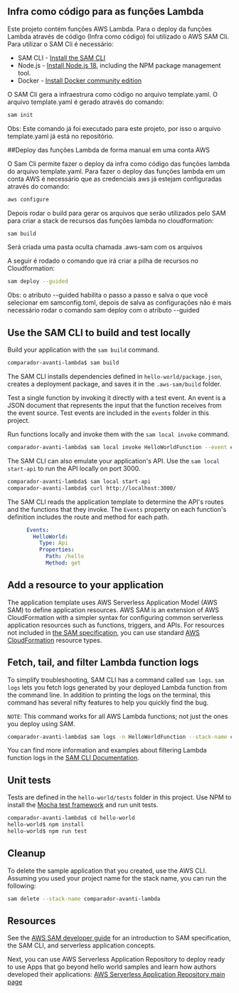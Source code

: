 ## Infra como código para as funções Lambda

Este projeto contém funções AWS Lambda.
Para o deploy da funções Lambda através de código (Infra como código) foi utilizado o AWS SAM Cli. Para utilizar o SAM Cli é necessário:

* SAM CLI - [Install the SAM CLI](https://docs.aws.amazon.com/serverless-application-model/latest/developerguide/serverless-sam-cli-install.html)
* Node.js - [Install Node.js 18](https://nodejs.org/en/), including the NPM package management tool.
* Docker - [Install Docker community edition](https://hub.docker.com/search/?type=edition&offering=community)


O SAM Cli gera a infraestrura como código no arquivo template.yaml.
O arquivo template.yaml é gerado através do  comando:

```bash
sam init 
```

Obs: Este comando já foi executado para este projeto, por isso o arquivo template.yaml já está no repositório.

##Deploy das funções Lambda de forma manual em uma conta AWS

O Sam Cli permite fazer o deploy da infra como código das funções lambda do arquivo template.yaml.
Para  fazer o deploy das funções lambda em um conta AWS é necessário que as credenciais aws já estejam configuradas através do comando:

```bash
aws configure
```

Depois rodar o build para gerar os arquivos que serão utilizados pelo SAM para criar a stack de recursos das funções lambda no cloudformation:
```bash
sam build 
```
Será criada uma pasta oculta chamada .aws-sam com os arquivos

A seguir é rodado o comando que irá criar a pilha de recursos no Cloudformation:
```bash
sam deploy --guided
```

Obs: o atributo --guided habilita o passo a passo e salva o que você selecionar em samconfig.toml, depois de salva as configurações não é mais necessário rodar o comando sam deploy com o atributo --guided

## Use the SAM CLI to build and test locally

Build your application with the `sam build` command.

```bash
comparador-avanti-lambda$ sam build
```

The SAM CLI installs dependencies defined in `hello-world/package.json`, creates a deployment package, and saves it in the `.aws-sam/build` folder.

Test a single function by invoking it directly with a test event. An event is a JSON document that represents the input that the function receives from the event source. Test events are included in the `events` folder in this project.

Run functions locally and invoke them with the `sam local invoke` command.

```bash
comparador-avanti-lambda$ sam local invoke HelloWorldFunction --event events/event.json
```

The SAM CLI can also emulate your application's API. Use the `sam local start-api` to run the API locally on port 3000.

```bash
comparador-avanti-lambda$ sam local start-api
comparador-avanti-lambda$ curl http://localhost:3000/
```

The SAM CLI reads the application template to determine the API's routes and the functions that they invoke. The `Events` property on each function's definition includes the route and method for each path.

```yaml
      Events:
        HelloWorld:
          Type: Api
          Properties:
            Path: /hello
            Method: get
```

## Add a resource to your application
The application template uses AWS Serverless Application Model (AWS SAM) to define application resources. AWS SAM is an extension of AWS CloudFormation with a simpler syntax for configuring common serverless application resources such as functions, triggers, and APIs. For resources not included in [the SAM specification](https://github.com/awslabs/serverless-application-model/blob/master/versions/2016-10-31.md), you can use standard [AWS CloudFormation](https://docs.aws.amazon.com/AWSCloudFormation/latest/UserGuide/aws-template-resource-type-ref.html) resource types.

## Fetch, tail, and filter Lambda function logs

To simplify troubleshooting, SAM CLI has a command called `sam logs`. `sam logs` lets you fetch logs generated by your deployed Lambda function from the command line. In addition to printing the logs on the terminal, this command has several nifty features to help you quickly find the bug.

`NOTE`: This command works for all AWS Lambda functions; not just the ones you deploy using SAM.

```bash
comparador-avanti-lambda$ sam logs -n HelloWorldFunction --stack-name comparador-avanti-lambda --tail
```

You can find more information and examples about filtering Lambda function logs in the [SAM CLI Documentation](https://docs.aws.amazon.com/serverless-application-model/latest/developerguide/serverless-sam-cli-logging.html).

## Unit tests

Tests are defined in the `hello-world/tests` folder in this project. Use NPM to install the [Mocha test framework](https://mochajs.org/) and run unit tests.

```bash
comparador-avanti-lambda$ cd hello-world
hello-world$ npm install
hello-world$ npm run test
```

## Cleanup

To delete the sample application that you created, use the AWS CLI. Assuming you used your project name for the stack name, you can run the following:

```bash
sam delete --stack-name comparador-avanti-lambda
```

## Resources

See the [AWS SAM developer guide](https://docs.aws.amazon.com/serverless-application-model/latest/developerguide/what-is-sam.html) for an introduction to SAM specification, the SAM CLI, and serverless application concepts.

Next, you can use AWS Serverless Application Repository to deploy ready to use Apps that go beyond hello world samples and learn how authors developed their applications: [AWS Serverless Application Repository main page](https://aws.amazon.com/serverless/serverlessrepo/)
